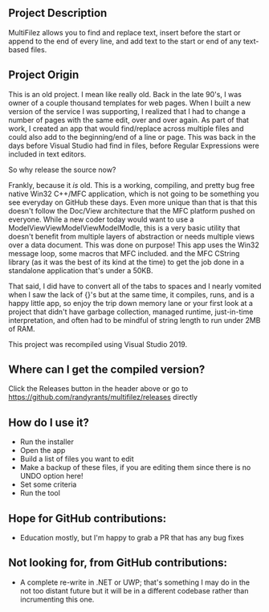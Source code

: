 ## Project Description
MultiFilez allows you to find and replace text, insert before the start or append to the end of every line, and add text to the start or end of any text-based files. 

## Project Origin
This is an old project.  I mean like really old.  Back in the late 90's, I was owner of a couple thousand templates for web pages.  When I built a new version of the service I was supporting, I realized that I had to change a number of pages with the same edit, over and over again.  As part of that work, I created an app that would find/replace across multiple files and could also add to the beginning/end of a line or page.  This was back in the days before Visual Studio had find in files, before Regular Expressions were included in text editors.

So why release the source now?

Frankly, because it *is* old.  This is a working, compiling, and pretty bug free native Win32 C++/MFC application, which is not going to be something you see everyday on GitHub these days.  Even more unique than that is that this doesn't follow the Doc/View architecture that the MFC platform pushed on everyone.  While a new coder today would want to use a ModelViewViewModelViewModelModle, this is a very basic utility that doesn't benefit from multiple layers of abstraction or needs multiple views over a data document.  This was done on purpose!  This app uses the Win32 message loop, some macros that MFC included. and the MFC CString library (as it was the best of its kind at the time) to get the job done in a standalone application that's under a 50KB.

That said, I did have to convert all of the tabs to spaces and I nearly vomited when I saw the lack of {}'s but at the same time, it compiles, runs, and is a happy little app, so enjoy the trip down memory lane or your first look at a project that didn't have garbage collection, managed runtime, just-in-time interpretation, and often had to be mindful of string length to run under 2MB of RAM.

This project was recompiled using Visual Studio 2019.

## Where can I get the compiled version?
Click the Releases button in the header above or go to https://github.com/randyrants/multifilez/releases directly

## How do I use it?
* Run the installer
* Open the app
* Build a list of files you want to edit
* Make a backup of these files, if you are editing them since there is no UNDO option here!
* Set some criteria
* Run the tool

## Hope for GitHub contributions:
* Education mostly, but I'm happy to grab a PR that has any bug fixes

## Not looking for, from GitHub contributions:
* A complete re-write in .NET or UWP; that's something I may do in the not too distant future but it will be in a different codebase rather than incrumenting this one.
